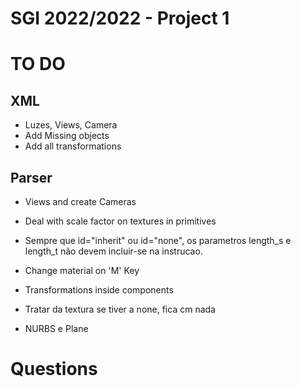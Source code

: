 # SGI 2022/2022 - Project 1

# TO DO

## XML

* Luzes, Views, Camera
* Add Missing objects
* Add all transformations

## Parser

* Views and create Cameras

* Deal with scale factor on textures in primitives

* Sempre que id="inherit" ou id="none", os parametros length_s e length_t não devem incluir-se na instrucao.

* Change material on 'M' Key

* Transformations inside components

* Tratar da textura se tiver a none, fica cm nada

* NURBS e Plane

# Questions




